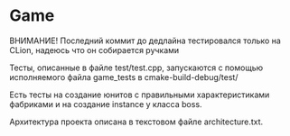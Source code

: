 # Game

ВНИМАНИЕ! Последний коммит до дедлайна тестировался только на CLion, надеюсь что он собирается ручками

Тесты, описанные в файле test/test.cpp, запускаются с помощью исполняемого файла game_tests в cmake-build-debug/test/

Есть тесты на создание юнитов с правильными характеристиками фабриками и на создание instance у класса boss.

Архитектура проекта описана в текстовом файле architecture.txt.
